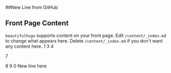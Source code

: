 ##New Line from GitHub
## Front Page Content
`beautifulhugo` supports content on your front page. Edit `/content/_index.md` to change what appears here. Delete `/content/_index.md` if you don't want any content here.
1
3
4

7

8
9
0
New line here